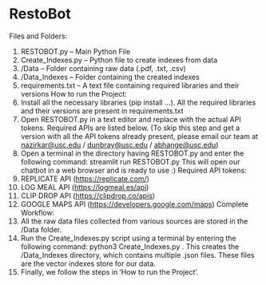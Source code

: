 # RestoBot
Files and Folders:
1. RESTOBOT.py – Main Python File
2. Create_Indexes.py – Python file to create indexes from data
3. /Data – Folder containing raw data (.pdf, .txt, .csv)
4. /Data_Indexes – Folder containing the created indexes
5. requirements.txt – A text file containing required libraries and their versions
How to run the Project:
1. Install all the necessary libraries (pip install …). All the required libraries and their versions are present
in requirements.txt
2. Open RESTOBOT.py in a text editor and replace <ENTER API> with the actual API tokens. Required APIs
are listed below.
(To skip this step and get a version with all the API tokens already present, please email our team at
nazirkar@usc.edu / dunbray@usc.edu / abhange@usc.edu)
3. Open a terminal in the directory having RESTOBOT.py and enter the following command:
streamlit run RESTOBOT.py
This will open our chatbot in a web browser and is ready to use :)
Required API tokens:
1. REPLICATE API (https://replicate.com/)
2. LOG MEAL API (https://logmeal.es/api)
3. CLIP DROP API (https://clipdrop.co/apis)
4. GOOGLE MAPS API (https://developers.google.com/maps)
Complete Workflow:
1. All the raw data files collected from various sources are stored in the /Data folder.
2. Run the Create_Indexes.py script using a terminal by entering the following command:
python3 Create_Indexes.py . This creates the /Data_Indexes directory, which contains multiple .json
files. These files are the vector indexes store for our data.
3. Finally, we follow the steps in ‘How to run the Project’.

